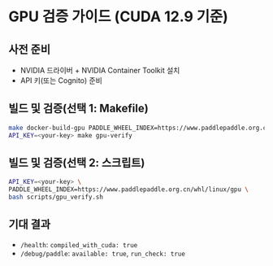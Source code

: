 # GPU 검증 가이드 (CUDA 12.9 기준)

## 사전 준비

- NVIDIA 드라이버 + NVIDIA Container Toolkit 설치
- API 키(또는 Cognito) 준비

## 빌드 및 검증(선택 1: Makefile)

```bash
make docker-build-gpu PADDLE_WHEEL_INDEX=https://www.paddlepaddle.org.cn/whl/linux/gpu
API_KEY=<your-key> make gpu-verify
```

## 빌드 및 검증(선택 2: 스크립트)

```bash
API_KEY=<your-key> \
PADDLE_WHEEL_INDEX=https://www.paddlepaddle.org.cn/whl/linux/gpu \
bash scripts/gpu_verify.sh
```

## 기대 결과

- `/health`: `compiled_with_cuda: true`
- `/debug/paddle`: `available: true`, `run_check: true`
